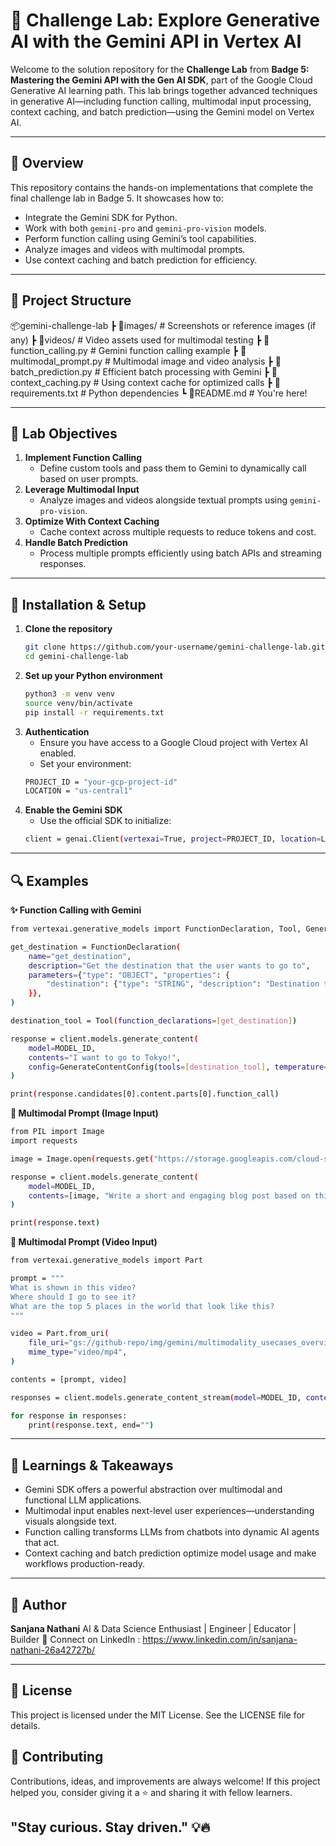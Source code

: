 # 🧠 Challenge Lab: Explore Generative AI with the Gemini API in Vertex AI

Welcome to the solution repository for the **Challenge Lab** from **Badge 5: Mastering the Gemini API with the Gen AI SDK**, part of the Google Cloud Generative AI learning path. This lab brings together advanced techniques in generative AI—including function calling, multimodal input processing, context caching, and batch prediction—using the Gemini model on Vertex AI.

---

## 🚀 Overview

This repository contains the hands-on implementations that complete the final challenge lab in Badge 5. It showcases how to:
- Integrate the Gemini SDK for Python.
- Work with both `gemini-pro` and `gemini-pro-vision` models.
- Perform function calling using Gemini’s tool capabilities.
- Analyze images and videos with multimodal prompts.
- Use context caching and batch prediction for efficiency.

---

## 🧱 Project Structure

📦gemini-challenge-lab
┣ 📁images/ # Screenshots or reference images (if any)
┣ 📁videos/ # Video assets used for multimodal testing
┣ 📜function_calling.py # Gemini function calling example
┣ 📜multimodal_prompt.py # Multimodal image and video analysis
┣ 📜batch_prediction.py # Efficient batch processing with Gemini
┣ 📜context_caching.py # Using context cache for optimized calls
┣ 📜requirements.txt # Python dependencies
┗ 📜README.md # You're here!


---

## 📌 Lab Objectives

1. **Implement Function Calling**
   - Define custom tools and pass them to Gemini to dynamically call based on user prompts.
2. **Leverage Multimodal Input**
   - Analyze images and videos alongside textual prompts using `gemini-pro-vision`.
3. **Optimize With Context Caching**
   - Cache context across multiple requests to reduce tokens and cost.
4. **Handle Batch Prediction**
   - Process multiple prompts efficiently using batch APIs and streaming responses.

---

## 🔧 Installation & Setup

1. **Clone the repository**
   ```bash
   git clone https://github.com/your-username/gemini-challenge-lab.git
   cd gemini-challenge-lab

2. **Set up your Python environment**
   ```bash
   python3 -m venv venv
   source venv/bin/activate
   pip install -r requirements.txt

3. **Authentication**
   - Ensure you have access to a Google Cloud project with Vertex AI enabled.
   - Set your environment:
   ``` bash
   PROJECT_ID = "your-gcp-project-id"
   LOCATION = "us-central1"

4. **Enable the Gemini SDK**
   - Use the official SDK to initialize:
   ``` bash
   client = genai.Client(vertexai=True, project=PROJECT_ID, location=LOCATION)

---

## 🔍 Examples

**✨ Function Calling with Gemini**

```bash
from vertexai.generative_models import FunctionDeclaration, Tool, GenerateContentConfig

get_destination = FunctionDeclaration(
    name="get_destination",
    description="Get the destination that the user wants to go to",
    parameters={"type": "OBJECT", "properties": {
        "destination": {"type": "STRING", "description": "Destination the user wants to go to"}
    }},
)

destination_tool = Tool(function_declarations=[get_destination])

response = client.models.generate_content(
    model=MODEL_ID,
    contents="I want to go to Tokyo!",
    config=GenerateContentConfig(tools=[destination_tool], temperature=0.3),
)

print(response.candidates[0].content.parts[0].function_call)
```

**📸 Multimodal Prompt (Image Input)**

``` bash
from PIL import Image
import requests

image = Image.open(requests.get("https://storage.googleapis.com/cloud-samples-data/generative-ai/image/meal.png", stream=True).raw)

response = client.models.generate_content(
    model=MODEL_ID,
    contents=[image, "Write a short and engaging blog post based on this picture."]
)

print(response.text)
```

**🎥 Multimodal Prompt (Video Input)**

``` bash
from vertexai.generative_models import Part

prompt = """
What is shown in this video?
Where should I go to see it?
What are the top 5 places in the world that look like this?
"""

video = Part.from_uri(
    file_uri="gs://github-repo/img/gemini/multimodality_usecases_overview/mediterraneansea.mp4",
    mime_type="video/mp4",
)

contents = [prompt, video]

responses = client.models.generate_content_stream(model=MODEL_ID, contents=contents)

for response in responses:
    print(response.text, end="")
```

---

## 🧠 Learnings & Takeaways

- Gemini SDK offers a powerful abstraction over multimodal and functional LLM applications.
- Multimodal input enables next-level user experiences—understanding visuals alongside text.
- Function calling transforms LLMs from chatbots into dynamic AI agents that act.
- Context caching and batch prediction optimize model usage and make workflows production-ready.

---

## 👤 Author

**Sanjana Nathani**
AI & Data Science Enthusiast | Engineer | Educator | Builder
🔗 Connect on LinkedIn : https://www.linkedin.com/in/sanjana-nathani-26a42727b/

---

## 📄 License

This project is licensed under the MIT License. See the LICENSE file for details.

## 🙌 Contributing

Contributions, ideas, and improvements are always welcome! If this project helped you, consider giving it a ⭐ and sharing it with fellow learners.

## "Stay curious. Stay driven." 💡🔥
